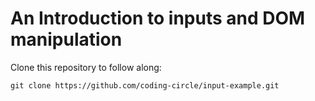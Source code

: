 # An Introduction to inputs and DOM manipulation

Clone this repository to follow along:

```
git clone https://github.com/coding-circle/input-example.git
```
